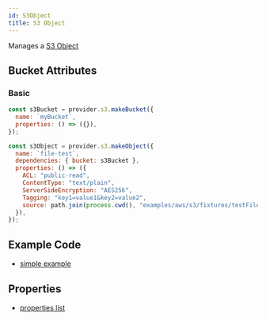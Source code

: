 ```yaml
---
id: S3Object
title: S3 Object
---
```


Manages a [S3 Object](https://docs.aws.amazon.com/s3/index.html)

## Bucket Attributes

### Basic

```js
const s3Bucket = provider.s3.makeBucket({
  name: `myBucket`,
  properties: () => ({}),
});

const s3Object = provider.s3.makeObject({
  name: `file-test`,
  dependencies: { bucket: s3Bucket },
  properties: () => ({
    ACL: "public-read",
    ContentType: "text/plain",
    ServerSideEncryption: "AES256",
    Tagging: "key1=value1&key2=value2",
    source: path.join(process.cwd(), "examples/aws/s3/fixtures/testFile.txt"),
  }),
});
```

## Example Code

- [simple example](https://github.com/grucloud/grucloud/blob/main/examples/aws/s3/iac.js)

## Properties

- [properties list](https://docs.aws.amazon.com/AWSJavaScriptSDK/latest/AWS/S3.html#putObject-property)
